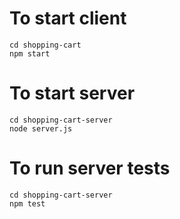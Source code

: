 #   To start client
    cd shopping-cart
    npm start

#   To start server
    cd shopping-cart-server
    node server.js

#   To run server tests
    cd shopping-cart-server
    npm test